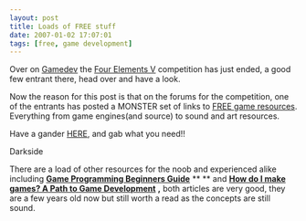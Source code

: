 ```yaml
---
layout: post
title: Loads of FREE stuff
date: 2007-01-02 17:07:01
tags: [free, game development]
---
```


Over on [Gamedev](http://www.gamedev.net/) the [Four Elements V](http://www.gamedev.net/community/contest/4e5/) competition has just ended, a good few entrant there, head over and have a look.

Now the reason for this post is that on the forums for the competition, one of the entrants has posted a MONSTER set of links to [FREE game resources](http://www.gamedev.net/community/forums/topic.asp?topic_id=324643).  Everything from game engines(and source) to sound and art resources.

Have a gander [HERE](http://www.gamedev.net/community/forums/topic.asp?topic_id=324643), and gab what you need!!

Darkside

There are a load of other resources for the noob and experienced alike including [**Game Programming Beginners Guide**](http://www.gamedev.net/reference/programming/features/davegpg/) ** ** and [**How do I make games? A Path to Game Development**](http://www.gamedev.net/reference/design/features/makegames/) **,** both articles are very good, they are a few years old now but still worth a read as the concepts are still sound.

